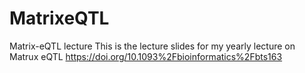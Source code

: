 # MatrixeQTL
Matrix-eQTL lecture
This is the lecture slides for my yearly lecture on Matrux eQTL 
https://doi.org/10.1093%2Fbioinformatics%2Fbts163
